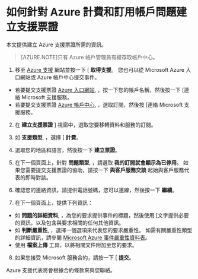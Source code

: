 <properties
    pageTitle="如何針對 Azure 計費和訂用帳戶問題建立支援票證 | Microsoft Azure"
    description="說明如何針對 Azure 計費和訂用帳戶問題建立支援票證"
    services="billing"
    documentationCenter=""
    authors="genlin"
    manager="jarrettr"
    editor="na"
    tags="billing"
    />

<tags
    ms.service="billing"
    ms.workload="na"
    ms.tgt_pltfrm="na"
    ms.devlang="na"
    ms.topic="article"
    ms.date="11/26/2015"
    ms.author="genli"/>

# 如何針對 Azure 計費和訂用帳戶問題建立支援票證

本文提供建立 Azure 支援票證所需的資訊。

>[AZURE.NOTE]只有 Azure 帳戶管理員有權存取帳戶中心。

1. 移至 [Azure 支援](http://azure.microsoft.com/support) 網站並按一下 [ **取得支援**。 您也可以從 Microsoft Azure 入口網站或 Azure 帳戶中心提交事件。

 * 若要提交支援票證 [Azure 入口網站](https://manage.windowsazure.com/), ，按一下您的帳戶名稱，然後按一下 [連絡 Microsoft 支援服務。
 * 若要提交支援票證 [Azure 帳戶中心](https://account.windowsazure.com/Subscriptions), ，選取訂閱，然後按 [連絡 Microsoft 支援服務。

2. 在 **建立支援票證** ] 視窗中，選取您要移轉資料和服務的訂閱。

3. 如 **支援類型**, ，選擇 [ **計費**。

4. 選取您的地區和語言，然後按一下 **建立票證**。

5. 在下一個頁面上，針對 **問題類型**, ，請選取 **我的訂閱就會顯示為已停用**。 如果您需要提交支援票證的協助，請按一下 **與客戶服務交談** 起始與客戶服務代表的即時對談。

6. 確認您的連絡資訊，請提供電話號碼，您可以連線，然後按一下 **繼續**。

7. 在下一個頁面上，提供下列資訊：

 * 如 **問題的詳細資料**, ，為您的要求提供事件的標題，然後使用 [文字提供必要的資訊，以及包含與要求相關的任何其他資訊。
 * 如 **判斷嚴重性**, ，選擇一個選項來代表您的要求嚴重性。 如需有關嚴重性類型的詳細資訊，請參閱 [Microsoft Azure 事件嚴重性資料表](http://support.microsoft.com/gp/AzureSevDetails)。
 * 使用 **檔案上傳** 工具，以將相關文件附加至您的要求。

8. 如果您接受 Microsoft 服務合約，請按一下 [ **提交**。

Azure 支援代表將會根據合約條款來與您聯絡。


